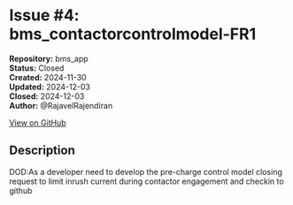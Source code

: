 # Issue #4: bms_contactorcontrolmodel-FR1

**Repository:** bms_app  
**Status:** Closed  
**Created:** 2024-11-30  
**Updated:** 2024-12-03  
**Closed:** 2024-12-03  
**Author:** @RajavelRajendiran  

[View on GitHub](https://github.com/Simtestlab/bms_app/issues/4)

## Description

DOD:As a developer need to develop the pre-charge control model closing request  to limit inrush current during contactor engagement and checkin to github